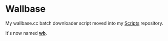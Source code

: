 Wallbase
========

My wallbase.cc batch downloader script moved into my [Scripts](../../../Scripts) repository.

It's now named [**wb**](../../../Scripts/wb).
